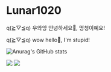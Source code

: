 # Lunar1020
q(≧▽≦q) 우와앙 안녕하세요👋, 멍청이예요!

q(≧▽≦q) wow hello👋, I'm stupid!

![Anurag's GitHub stats](https://github-readme-stats.vercel.app/api?username=Lunar1020&&show_icons=true&theme=tokyonight)

![](https://img.shields.io/badge/Language-python-brightgreen&logo=#3776AB&logoColor=#000000)  ![](https://img.shields.io/github/followers/Lunar1020?style=social)
